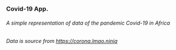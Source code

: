 ### Covid-19 App.

###### A simple representation of data of the pandemic Covid-19 in Africa

###### Data is source from https://corona.lmao.ninja
